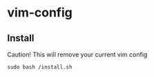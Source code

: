# vim-config
## Install
Caution! This will remove your current vim config
```
sudo bash /install.sh
```

